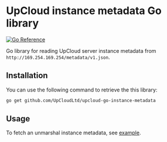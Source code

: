 # UpCloud instance metadata Go library

[![Go Reference](https://pkg.go.dev/badge/github.com/UpCloudLtd/upcloud-go-instance-metadata.svg)](https://pkg.go.dev/github.com/UpCloudLtd/upcloud-go-instance-metadata)

Go library for reading UpCloud server instance metadata from `http://169.254.169.254/metadata/v1.json`.

## Installation

You can use the following command to retrieve the this library:

```sh
go get github.com/UpCloudLtd/upcloud-go-instance-metadata
```

## Usage

To fetch an unmarshal instance metadata, see [example](metadata/example_read_test.go).
